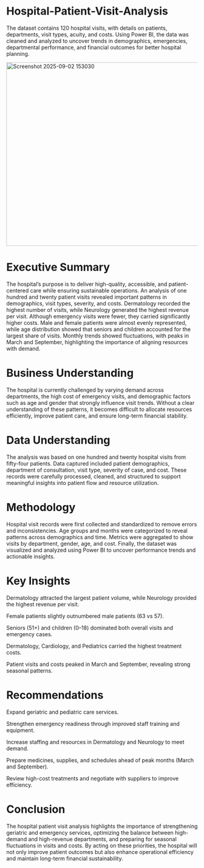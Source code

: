 # Hospital-Patient-Visit-Analysis
The dataset contains 120 hospital visits, with details on patients, departments, visit types, acuity, and costs. Using Power BI, the data was cleaned and analyzed to uncover trends in demographics, emergencies, departmental performance, and financial outcomes for better hospital planning.

<img width="860" height="484" alt="Screenshot 2025-09-02 153030" src="https://github.com/user-attachments/assets/0a8a9fc1-4712-4e87-8f4d-a59cd341f33f" />

# Executive Summary
The hospital’s purpose is to deliver high-quality, accessible, and patient-centered care while ensuring sustainable operations. An analysis of one hundred and twenty patient visits revealed important patterns in demographics, visit types, severity, and costs. Dermatology recorded the highest number of visits, while Neurology generated the highest revenue per visit. Although emergency visits were fewer, they carried significantly higher costs. Male and female patients were almost evenly represented, while age distribution showed that seniors and children accounted for the largest share of visits. Monthly trends showed fluctuations, with peaks in March and September, highlighting the importance of aligning resources with demand.

# Business Understanding
The hospital is currently challenged by varying demand across departments, the high cost of emergency visits, and demographic factors such as age and gender that strongly influence visit trends. Without a clear understanding of these patterns, it becomes difficult to allocate resources efficiently, improve patient care, and ensure long-term financial stability.

# Data Understanding
The analysis was based on one hundred and twenty hospital visits from fifty-four patients. Data captured included patient demographics, department of consultation, visit type, severity of case, and cost. These records were carefully processed, cleaned, and structured to support meaningful insights into patient flow and resource utilization.

# Methodology
Hospital visit records were first collected and standardized to remove errors and inconsistencies. Age groups and months were categorized to reveal patterns across demographics and time. Metrics were aggregated to show visits by department, gender, age, and cost. Finally, the dataset was visualized and analyzed using Power BI to uncover performance trends and actionable insights.

# Key Insights 

Dermatology attracted the largest patient volume, while Neurology provided the highest revenue per visit.

Female patients slightly outnumbered male patients (63 vs 57).

Seniors (51+) and children (0–18) dominated both overall visits and emergency cases.

Dermatology, Cardiology, and Pediatrics carried the highest treatment costs.

Patient visits and costs peaked in March and September, revealing strong seasonal patterns.

# Recommendations

Expand geriatric and pediatric care services.

Strengthen emergency readiness through improved staff training and equipment.

Increase staffing and resources in Dermatology and Neurology to meet demand.

Prepare medicines, supplies, and schedules ahead of peak months (March and September).

Review high-cost treatments and negotiate with suppliers to improve efficiency.

# Conclusion
The hospital patient visit analysis highlights the importance of strengthening geriatric and emergency services, optimizing the balance between high-demand and high-revenue departments, and preparing for seasonal fluctuations in visits and costs. By acting on these priorities, the hospital will not only improve patient outcomes but also enhance operational efficiency and maintain long-term financial sustainability. 
